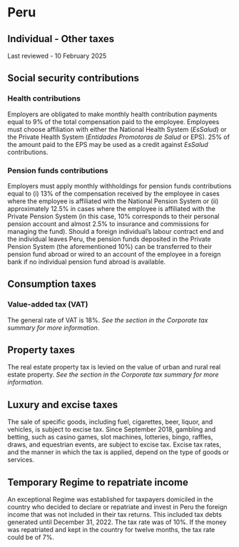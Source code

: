 # Peru
## Individual - Other taxes
Last reviewed - 10 February 2025
## Social security contributions
### Health contributions
Employers are obligated to make monthly health contribution payments equal to 9% of the total compensation paid to the employee.
Employees must choose affiliation with either the National Health System (_EsSalud_) or the Private Health System (_Entidades Promotoras de Salud_ or EPS). 25% of the amount paid to the EPS may be used as a credit against _EsSalud_ contributions.
### Pension funds contributions
Employers must apply monthly withholdings for pension funds contributions equal to (i) 13% of the compensation received by the employee in cases where the employee is affiliated with the National Pension System or (ii) approximately 12.5% in cases where the employee is affiliated with the Private Pension System (in this case, 10% corresponds to their personal pension account and almost 2.5% to insurance and commissions for managing the fund).
Should a foreign individual’s labour contract end and the individual leaves Peru, the pension funds deposited in the Private Pension System (the aforementioned 10%) can be transferred to their pension fund abroad or wired to an account of the employee in a foreign bank if no individual pension fund abroad is available.
## Consumption taxes
### Value-added tax (VAT)
The general rate of VAT is 18%. _See the section in the Corporate tax summary for more information_.
## Property taxes
The real estate property tax is levied on the value of urban and rural real estate property. _See the section in the Corporate tax summary for more information_.
## Luxury and excise taxes
The sale of specific goods, including fuel, cigarettes, beer, liquor, and vehicles, is subject to excise tax. Since September 2018, gambling and betting, such as casino games, slot machines, lotteries, bingo, raffles, draws, and equestrian events, are subject to excise tax.
Excise tax rates, and the manner in which the tax is applied, depend on the type of goods or services.
## Temporary Regime to repatriate income
An exceptional Regime was established for taxpayers domiciled in the country who decided to declare or repatriate and invest in Peru the foreign income that was not included in their tax returns. This included tax debts generated until December 31, 2022. 
The tax rate was of 10%. If the money was repatriated and kept in the country for twelve months, the tax rate could be of 7%.
